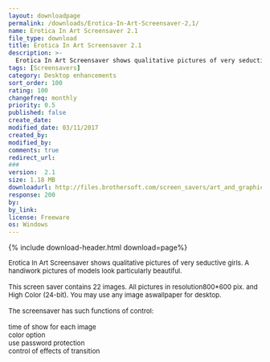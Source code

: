 ```yaml
---
layout: downloadpage
permalink: /downloads/Erotica-In-Art-Screensaver-2,1/
name: Erotica In Art Screensaver 2.1
file_type: download
title: Erotica In Art Screensaver 2.1
description: >-
  Erotica In Art Screensaver shows qualitative pictures of very seductive girls
tags: [Screensavers]
category: Desktop enhancements
sort_order: 100
rating: 100
changefreq: monthly
priority: 0.5
published: false
create_date:
modified_date: 03/11/2017
created_by:
modified_by:
comments: true
redirect_url:
###
version:  2.1
size: 1.18 MB
downloadurl: http://files.brothersoft.com/screen_savers/art_and_graphics/eroticainart21.zip
response: 200
by:
by_link:
license: Freeware
os: Windows
---
```


{% include download-header.html download=page%}

<p style="fix-download-text !important">
<p><font size="2">Erotica In Art Screensaver shows qualitative pictures of very seductive girls. A handiwork pictures of models look particularly beautiful.<br />
<br />
This screen saver contains 22 images. All pictures in resolution800*600 pix. and High Color (24-bit). You may use any image aswallpaper for desktop.<br />
<br />
The screensaver has such functions of control:<br />
<br />
time of show for each image <br />
color option <br />
use password protection <br />
control of effects of transition</font></p></p>
